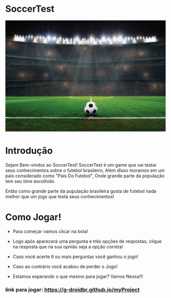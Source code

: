 # SoccerTest

![Imagem-Logo](/images/imgFundo.jpg)

# Introdução

Sejam Bem-vindos ao SoccerTest! SoccerTest é um game que vai testar seus conhecimentos sobre o futebol brasileiro, Além disso moramos em um pais considerado como "Pais Do Futebol", Onde grande parte da população tem seu time escolhido.

Então como grande parte da pupulação brasileira gosta de futebol nada melhor que um jogo que testa seus conhecimentos!

# Como Jogar!
 
- Para começar vamos clicar na bola!

- Logo após aparecerá uma pergunta e três opções de respostas, clique na resposta que na sua opnião seja a opção correta!  

- Caso você acerte 6 ou mais perguntas você ganhou o jogo!

- Caso ao contrário você acabou de perder o Jogo!

- Estamos esperando o que mesmo para jogar? Vamos Nessa!!!

 ### link para jogar:  <https://g-droidbr.github.io/myProject>



